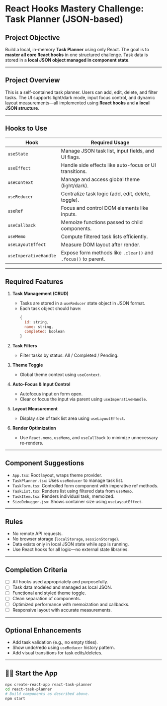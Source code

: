 # React Hooks Mastery Challenge: Task Planner (JSON-based)

## Project Objective

Build a local, in-memory **Task Planner** using only React. The goal is to **master all core React hooks** in one structured challenge. Task data is stored in a **local JSON object managed in component state**.

---

## Project Overview

This is a self-contained task planner. Users can add, edit, delete, and filter tasks. The UI supports light/dark mode, input focus control, and dynamic layout measurements—all implemented using **React hooks** and **a local JSON structure**.

---

## Hooks to Use

| Hook                  | Required Usage                                                |
| --------------------- | ------------------------------------------------------------- |
| `useState`            | Manage JSON task list, input fields, and UI flags.            |
| `useEffect`           | Handle side effects like auto-focus or UI transitions.        |
| `useContext`          | Manage and access global theme (light/dark).                  |
| `useReducer`          | Centralize task logic (add, edit, delete, toggle).            |
| `useRef`              | Focus and control DOM elements like inputs.                   |
| `useCallback`         | Memoize functions passed to child components.                 |
| `useMemo`             | Compute filtered task lists efficiently.                      |
| `useLayoutEffect`     | Measure DOM layout after render.                              |
| `useImperativeHandle` | Expose form methods like `.clear()` and `.focus()` to parent. |

---

## Required Features

1. **Task Management (CRUD)**

   - Tasks are stored in a `useReducer` state object in JSON format.
   - Each task object should have:
     ```js
     {
       id: string,
       name: string,
       completed: boolean
     }
     ```

2. **Task Filters**

   - Filter tasks by status: All / Completed / Pending.

3. **Theme Toggle**

   - Global theme context using `useContext`.

4. **Auto-Focus & Input Control**

   - Autofocus input on form open.
   - Clear or focus the input via parent using `useImperativeHandle`.

5. **Layout Measurement**

   - Display size of task list area using `useLayoutEffect`.

6. **Render Optimization**
   - Use `React.memo`, `useMemo`, and `useCallback` to minimize unnecessary re-renders.

---

## Component Suggestions

- `App.tsx`: Root layout, wraps theme provider.
- `TaskPlanner.tsx`: Uses `useReducer` to manage task list.
- `TaskForm.tsx`: Controlled form component with imperative ref methods.
- `TaskList.tsx`: Renders list using filtered data from `useMemo`.
- `TaskItem.tsx`: Renders individual task, memoized.
- `SizeDebugger.jsx`: Shows container size using `useLayoutEffect`.

---

## Rules

- No remote API requests.
- No browser storage (`localStorage`, `sessionStorage`).
- Data exists only in local JSON state while app is running.
- Use React hooks for all logic—no external state libraries.

---

## Completion Criteria

- [ ] All hooks used appropriately and purposefully.
- [ ] Task data modeled and managed as local JSON.
- [ ] Functional and styled theme toggle.
- [ ] Clean separation of components.
- [ ] Optimized performance with memoization and callbacks.
- [ ] Responsive layout with accurate measurements.

---

## Optional Enhancements

- Add task validation (e.g., no empty titles).
- Show undo/redo using `useReducer` history pattern.
- Add visual transitions for task edits/deletes.

---

## 🧑‍💻 Start the App

```bash
npx create-react-app react-task-planner
cd react-task-planner
# Build components as described above.
npm start
```
